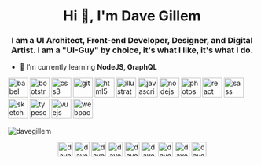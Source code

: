 <h1 align="center">Hi 👋, I'm Dave Gillem</h1>
<h3 align="center">I am a UI Architect, Front-end Developer, Designer, and Digital Artist. I am a "UI-Guy"​ by choice, it's what I like, it's what I do.</h3>

- 🌱 I’m currently learning **NodeJS, GraphQL**

<p align="left"><img src="https://www.vectorlogo.zone/logos/babeljs/babeljs-icon.svg" alt="babel" width="40" height="40"/> <img src="https://devicons.github.io/devicon/devicon.git/icons/bootstrap/bootstrap-plain.svg" alt="bootstrap" width="40" height="40"/> <img src="https://devicons.github.io/devicon/devicon.git/icons/css3/css3-original-wordmark.svg" alt="css3" width="40" height="40"/> <img src="https://www.vectorlogo.zone/logos/git-scm/git-scm-icon.svg" alt="git" width="40" height="40"/> <img src="https://devicons.github.io/devicon/devicon.git/icons/html5/html5-original-wordmark.svg" alt="html5" width="40" height="40"/> <img src="https://www.vectorlogo.zone/logos/adobe_illustrator/adobe_illustrator-icon.svg" alt="illustrator" width="40" height="40"/> <img src="https://devicons.github.io/devicon/devicon.git/icons/javascript/javascript-original.svg" alt="javascript" width="40" height="40"/> <img src="https://devicons.github.io/devicon/devicon.git/icons/nodejs/nodejs-original-wordmark.svg" alt="nodejs" width="40" height="40"/> <img src="https://devicons.github.io/devicon/devicon.git/icons/photoshop/photoshop-plain.svg" alt="photoshop" width="40" height="40"/> <img src="https://devicons.github.io/devicon/devicon.git/icons/react/react-original-wordmark.svg" alt="react" width="40" height="40"/> <img src="https://devicons.github.io/devicon/devicon.git/icons/sass/sass-original.svg" alt="sass" width="40" height="40"/> <img src="https://www.vectorlogo.zone/logos/sketchapp/sketchapp-icon.svg" alt="sketch" width="40" height="40"/> <img src="https://devicons.github.io/devicon/devicon.git/icons/typescript/typescript-original.svg" alt="typescript" width="40" height="40"/> <img src="https://devicons.github.io/devicon/devicon.git/icons/vuejs/vuejs-original-wordmark.svg" alt="vuejs" width="40" height="40"/> <img src="https://devicons.github.io/devicon/devicon.git/icons/webpack/webpack-original.svg" alt="webpack" width="40" height="40"/></p><img align="center" src="https://github-readme-stats.vercel.app/api/top-langs/?username=davegillem&layout=compact&hide=html" alt="davegillem" />

<p align="center">
<a href="https://codepen.io/davegillem" target="blank"><img align="center" src="https://cdn.jsdelivr.net/npm/simple-icons@3.0.1/icons/codepen.svg" alt="davegillem" height="30" width="30" /></a>
<a href="https://dev.to/davegillem" target="blank"><img align="center" src="https://cdn.jsdelivr.net/npm/simple-icons@3.0.1/icons/dev-dot-to.svg" alt="davegillem" height="30" width="30" /></a>
<a href="https://twitter.com/davegillem" target="blank"><img align="center" src="https://cdn.jsdelivr.net/npm/simple-icons@3.0.1/icons/twitter.svg" alt="davegillem" height="30" width="30" /></a>
<a href="https://linkedin.com/in/davegillem" target="blank"><img align="center" src="https://cdn.jsdelivr.net/npm/simple-icons@3.0.1/icons/linkedin.svg" alt="davegillem" height="30" width="30" /></a>
<a href="https://stackoverflow.com/users/davegillem" target="blank"><img align="center" src="https://cdn.jsdelivr.net/npm/simple-icons@3.0.1/icons/stackoverflow.svg" alt="davegillem" height="30" width="30" /></a>
<a href="https://codesandbox.com/davegillem" target="blank"><img align="center" src="https://cdn.jsdelivr.net/npm/simple-icons@3.0.1/icons/codesandbox.svg" alt="davegillem" height="30" width="30" /></a>
<a href="https://instagram.com/davegillem" target="blank"><img align="center" src="https://cdn.jsdelivr.net/npm/simple-icons@3.0.1/icons/instagram.svg" alt="davegillem" height="30" width="30" /></a>
<a href="https://dribbble.com/davegillem" target="blank"><img align="center" src="https://cdn.jsdelivr.net/npm/simple-icons@3.0.1/icons/dribbble.svg" alt="davegillem" height="30" width="30" /></a>
<a href="https://www.behance.net/davegillem" target="blank"><img align="center" src="https://cdn.jsdelivr.net/npm/simple-icons@3.0.1/icons/behance.svg" alt="davegillem" height="30" width="30" /></a>
</p>
